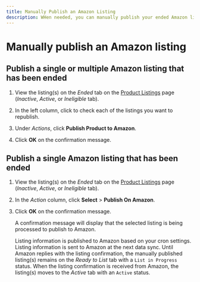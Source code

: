 ```yaml
---
title: Manually Publish an Amazon Listing
description: WHen needed, you can manually publish your ended Amazon listings from your Commerce Admin.
---
```


# Manually publish an Amazon listing

## Publish a single or multiple Amazon listing that has been ended

1. View the listing(s) on the _Ended_ tab on the [Product Listings](./managing-product-listings.md) page (_Inactive_, _Active_, or _Ineligible_ tab).

1. In the left column, click to check each of the listings you want to republish.

1. Under _Actions_, click **Publish Product to Amazon**.

1. Click **OK** on the confirmation message.

## Publish a single Amazon listing that has been ended

1. View the listing(s) on the _Ended_ tab on the [Product Listings](./managing-product-listings.md) page (_Inactive_, _Active_, or _Ineligible_ tab).

1. In the _Action_ column, click **Select** > **Publish On Amazon**.

1. Click **OK** on the confirmation message.

    A confirmation message will display that the selected listing is being processed to publish to Amazon.

    Listing information is published to Amazon based on your cron settings. Listing information is sent to Amazon at the next data sync. Until Amazon replies with the listing confirmation, the manually published listing(s) remains on the _Ready to List_ tab with a `List in Progress` status. When the listing confirmation is received from Amazon, the listing(s) moves to the _Active_ tab with an `Active` status.
